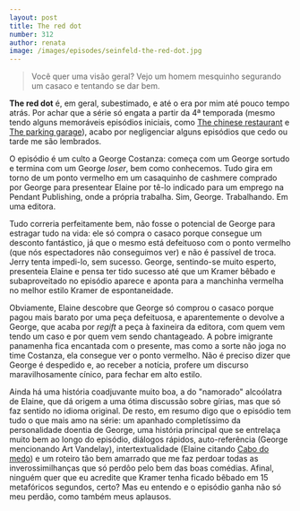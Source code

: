 ```yaml
---
layout: post
title: The red dot
number: 312
author: renata
image: /images/episodes/seinfeld-the-red-dot.jpg
---
```


> Você quer uma visão geral? Vejo um homem mesquinho segurando um casaco e tentando se dar bem.

**The red dot** é, em geral, subestimado, e até o era por mim até pouco tempo atrás. Por achar que a série só engata a partir da 4ª temporada (mesmo tendo alguns memoráveis episódios iniciais, como <a href="http://movimentoseinfeld.com.br/the-chinese-restaurant.html">The chinese restaurant</a> e <a href="http://movimentoseinfeld.com.br/the-parking-garage.html">The parking garage</a>), acabo por negligenciar alguns episódios que cedo ou tarde me são lembrados.

O episódio é um culto a George Costanza: começa com um George sortudo e termina com um George *loser*, bem como conhecemos. Tudo gira em torno de um ponto vermelho em um casaquinho de cashmere comprado por George para presentear Elaine por tê-lo indicado para um emprego na Pendant Publishing, onde a própria trabalha. Sim, George. Trabalhando. Em uma editora.

Tudo correria perfeitamente bem, não fosse o potencial de George para estragar tudo na vida: ele só compra o casaco porque consegue um desconto fantástico, já que o mesmo está defeituoso com o ponto vermelho (que nós espectadores não conseguimos ver) e não é passível de troca. Jerry tenta impedi-lo, sem sucesso. George, sentindo-se muito esperto, presenteia Elaine e pensa ter tido sucesso até que um Kramer bêbado e subaproveitado no episódio aparece e aponta para a manchinha vermelha no melhor estilo Kramer de espontaneidade.

Obviamente, Elaine descobre que George só comprou o casaco porque pagou mais barato por uma peça defeituosa, e aparentemente o devolve a George, que acaba por *regift* a peça à faxineira da editora, com quem vem tendo um caso e por quem vem sendo chantageado. A pobre imigrante panamenha fica encantada com o presente, mas como a sorte não joga no time Costanza, ela consegue ver o ponto vermelho. Não é preciso dizer que George é despedido e, ao receber a notícia, profere um discurso maravilhosamente cínico, para fechar em alto estilo.

Ainda há uma história coadjuvante muito boa, a do "namorado" alcoólatra de Elaine, que dá origem a uma ótima discussão sobre gírias, mas que só faz sentido no idioma original. De resto, em resumo digo que o episódio tem tudo o que mais amo na série: um apanhado completíssimo da personalidade doentia de George, uma história principal que se entrelaça muito bem ao longo do episódio, diálogos rápidos, auto-referência (George mencionando Art Vandelay), intertextualidade (Elaine citando <a href="http://www.imdb.com/title/tt0101540/">Cabo do medo</a>) e um roteiro tão bem amarrado que me faz perdoar todas as inverossimilhanças que só perdôo pelo bem das boas comédias. Afinal, ninguém quer que eu acredite que Kramer tenha ficado bêbado em 15 metafóricos segundos, certo? Mas eu entendo e o episódio ganha não só meu perdão, como também meus aplausos.